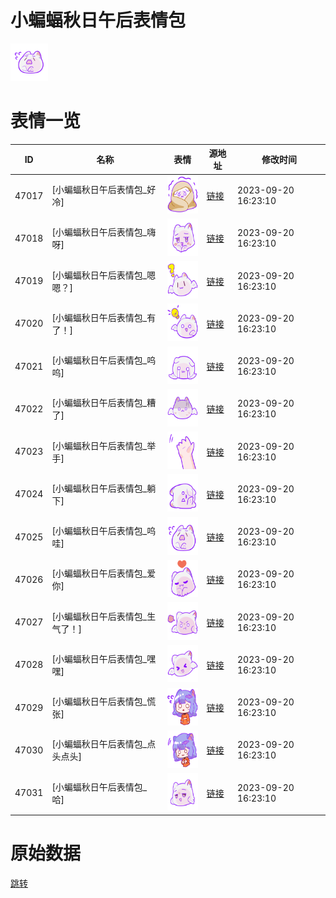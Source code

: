 # 小蝙蝠秋日午后表情包

<img src="./cover.png" height="60" alt="cover" />

# 表情一览

|ID|名称|表情|源地址|修改时间|
|----|----|----|----|----|
|47017|[小蝙蝠秋日午后表情包_好冷]|<img src="./pic/047017_%5B小蝙蝠秋日午后表情包_好冷%5D.png" height="60" alt="好冷"/>|[链接](https://i0.hdslb.com/bfs/garb/8bb6b6ee398f6c13dd4acf091227ea511ea11ff7.png)|2023-09-20 16:23:10|
|47018|[小蝙蝠秋日午后表情包_嗨呀]|<img src="./pic/047018_%5B小蝙蝠秋日午后表情包_嗨呀%5D.png" height="60" alt="嗨呀"/>|[链接](https://i0.hdslb.com/bfs/garb/8ac2ce27944abf322e2868cedbfb3be18b9f775a.png)|2023-09-20 16:23:10|
|47019|[小蝙蝠秋日午后表情包_嗯嗯？]|<img src="./pic/047019_%5B小蝙蝠秋日午后表情包_嗯嗯？%5D.png" height="60" alt="嗯嗯？"/>|[链接](https://i0.hdslb.com/bfs/garb/4b20c825d1c1e7def7e8325e4a0594d71d1728cb.png)|2023-09-20 16:23:10|
|47020|[小蝙蝠秋日午后表情包_有了！]|<img src="./pic/047020_%5B小蝙蝠秋日午后表情包_有了！%5D.png" height="60" alt="有了！"/>|[链接](https://i0.hdslb.com/bfs/garb/995ab7d6365f7f360e2379622ac35471c2aca3b7.png)|2023-09-20 16:23:10|
|47021|[小蝙蝠秋日午后表情包_呜呜]|<img src="./pic/047021_%5B小蝙蝠秋日午后表情包_呜呜%5D.png" height="60" alt="呜呜"/>|[链接](https://i0.hdslb.com/bfs/garb/a9b3924d887f356e5984462213e5a5fe1ad5fbdf.png)|2023-09-20 16:23:10|
|47022|[小蝙蝠秋日午后表情包_糟了]|<img src="./pic/047022_%5B小蝙蝠秋日午后表情包_糟了%5D.png" height="60" alt="糟了"/>|[链接](https://i0.hdslb.com/bfs/garb/72e2e021ffb6a7a90620003efd0df668d77bf9eb.png)|2023-09-20 16:23:10|
|47023|[小蝙蝠秋日午后表情包_举手]|<img src="./pic/047023_%5B小蝙蝠秋日午后表情包_举手%5D.png" height="60" alt="举手"/>|[链接](https://i0.hdslb.com/bfs/garb/fbc235217dc89c044c02d037b5530e7c1e9f1f38.png)|2023-09-20 16:23:10|
|47024|[小蝙蝠秋日午后表情包_躺下]|<img src="./pic/047024_%5B小蝙蝠秋日午后表情包_躺下%5D.png" height="60" alt="躺下"/>|[链接](https://i0.hdslb.com/bfs/garb/d8c96f951f8791e220bb5a87c04b6a194e90cd98.png)|2023-09-20 16:23:10|
|47025|[小蝙蝠秋日午后表情包_呜哇]|<img src="./pic/047025_%5B小蝙蝠秋日午后表情包_呜哇%5D.png" height="60" alt="呜哇"/>|[链接](https://i0.hdslb.com/bfs/garb/6ba3f34f0e6e3de90a31f9cc5c4c49b167ac8aa8.png)|2023-09-20 16:23:10|
|47026|[小蝙蝠秋日午后表情包_爱你]|<img src="./pic/047026_%5B小蝙蝠秋日午后表情包_爱你%5D.png" height="60" alt="爱你"/>|[链接](https://i0.hdslb.com/bfs/garb/f346157da450909dbac3dd07ec31e31c851cd293.png)|2023-09-20 16:23:10|
|47027|[小蝙蝠秋日午后表情包_生气了！]|<img src="./pic/047027_%5B小蝙蝠秋日午后表情包_生气了！%5D.png" height="60" alt="生气了！"/>|[链接](https://i0.hdslb.com/bfs/garb/9aed1f7b934056774275d37be069afaa142a912e.png)|2023-09-20 16:23:10|
|47028|[小蝙蝠秋日午后表情包_嘿嘿]|<img src="./pic/047028_%5B小蝙蝠秋日午后表情包_嘿嘿%5D.png" height="60" alt="嘿嘿"/>|[链接](https://i0.hdslb.com/bfs/garb/925616484ee38aba9284c968312c837fb209da0f.png)|2023-09-20 16:23:10|
|47029|[小蝙蝠秋日午后表情包_慌张]|<img src="./pic/047029_%5B小蝙蝠秋日午后表情包_慌张%5D.png" height="60" alt="慌张"/>|[链接](https://i0.hdslb.com/bfs/garb/f42ed5a075733cd6d4f99e875de090c6f60cfd70.png)|2023-09-20 16:23:10|
|47030|[小蝙蝠秋日午后表情包_点头点头]|<img src="./pic/047030_%5B小蝙蝠秋日午后表情包_点头点头%5D.png" height="60" alt="点头点头"/>|[链接](https://i0.hdslb.com/bfs/garb/ccb6fe701b0fdb536d42f01c3ba5b38a1b8844b5.png)|2023-09-20 16:23:10|
|47031|[小蝙蝠秋日午后表情包_哈]|<img src="./pic/047031_%5B小蝙蝠秋日午后表情包_哈%5D.png" height="60" alt="哈"/>|[链接](https://i0.hdslb.com/bfs/garb/354db49d0acabbd8606867da080f2fc7a2255789.png)|2023-09-20 16:23:10|

# 原始数据

[跳转](./raw.json)

